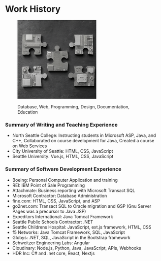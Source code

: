 # Work History

<figure><img src=".gitbook/assets/puzzle1.png" alt="" width="256"><figcaption><p>Database, Web, Programming, Design, Documentation, Education</p></figcaption></figure>

### Summary of Writing and Teaching Experience

* North Seattle College: Instructing students in Microsoft ASP, Java, and C++, Collaborated on course development for Java, Created a course on Web Services
* City University of Seattle: HTML, CSS, JavaScript
* Seattle University: Vue.js, HTML, CSS, JavaScript

### Summary of Software Development Experience

* Boeing: Personal Computer Application and training
* REI: IBM Point of Sale Programming
* Attachmate: Business reporting with Microsoft Transact SQL
* Microsoft Contractor: Database Administration
* fine.com: HTML, CSS, JavaScript, and ASP
* go2net.com: Transact SQL to Oracle migration and GSP (Gnu Server Pages was a precursor to Java JSP)
* Expeditors International: Java Tomcat Framework
* Seattle Public Schools Contractor: .NET
* Seattle Childrens Hospital: JavaScript, ext.js framework, HTML, CSS
* f5 Networks: Java Tomcat Framework,  SQL, JavaScript
* Globys: .NET, SQL, JavaScript in the Bootstrap framework
* Schweitzer Engineering Labs: Angular
* Cloudinary: Node.js, Python, Java, JavaScript, APIs, Webhooks
* HDR Inc: C# and .net core, React, Nextjs

###



